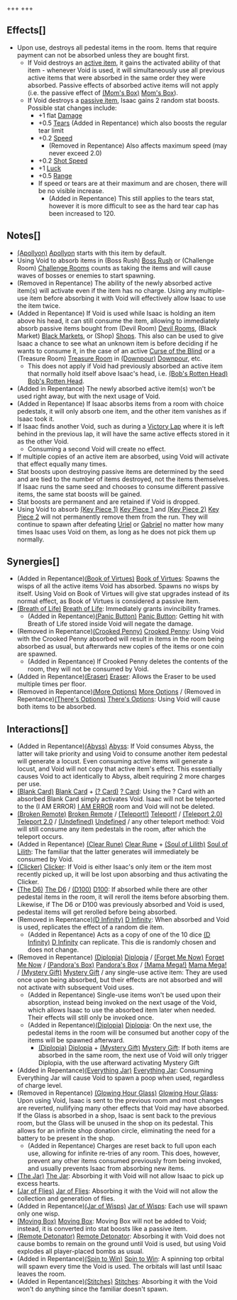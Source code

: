 +++
+++

Effects[]
---------


* Upon use, destroys all pedestal items in the room. Items that require payment can not be absorbed unless they are bought first.
	+ If Void destroys an [active item](/wiki/Active_item "Active item"), it gains the activated ability of that item - whenever Void is used, it will simultaneously use all previous active items that were absorbed in the same order they were absorbed. Passive effects of absorbed active items will not apply (i.e. the passive effect of [(Mom's Box)](/wiki/Mom%27s_Box "Mom's Box") [Mom's Box](/wiki/Mom%27s_Box "Mom's Box")).
	+ If Void destroys a [passive item](/wiki/Passive_item "Passive item"), Isaac gains 2 random stat boosts. Possible stat changes include:
		- +1 flat [Damage](/wiki/Damage "Damage")
		- +0.5 [Tears](/wiki/Tears "Tears") (Added in Repentance) which also boosts the regular tear limit
		- +0.2 [Speed](/wiki/Speed "Speed")
			* (Removed in Repentance) Also affects maximum speed (may never exceed 2.0)
		- +0.2 [Shot Speed](/wiki/Shot_Speed "Shot Speed")
		- +1 [Luck](/wiki/Luck "Luck")
		- +0.5 [Range](/wiki/Range "Range")
		- If speed or tears are at their maximum and are chosen, there will be no visible increase.
			* (Added in Repentance) This still applies to the tears stat, however it is more difficult to see as the hard tear cap has been increased to 120.


Notes[]
-------


* [(Apollyon)](/wiki/Apollyon "Apollyon") [Apollyon](/wiki/Apollyon "Apollyon") starts with this item by default.
* Using Void to absorb items in (Boss Rush) [Boss Rush](/wiki/Boss_Rush "Boss Rush") or (Challenge Room) [Challenge Rooms](/wiki/Challenge_Room "Challenge Room") counts as taking the items and will cause waves of bosses or enemies to start spawning.
* (Removed in Repentance) The ability of the newly absorbed active item(s) will activate even if the item has no charge. Using any multiple-use item before absorbing it with Void will effectively allow Isaac to use the item twice.
* (Added in Repentance) If Void is used while Isaac is holding an item above his head, it can still consume the item, allowing to immediately absorb passive items bought from (Devil Room) [Devil Rooms](/wiki/Devil_Room "Devil Room"), (Black Market) [Black Markets](/wiki/Black_Market "Black Market"), or (Shop) [Shops](/wiki/Shop "Shop"). This also can be used to give Isaac a chance to see what an unknown item is before deciding if he wants to consume it, in the case of an active [Curse of the Blind](/wiki/Curse_of_the_Blind "Curse of the Blind") or a (Treasure Room) [Treasure Room](/wiki/Treasure_Room "Treasure Room") in [(Downpour)](/wiki/Downpour "Downpour") [Downpour](/wiki/Downpour "Downpour"), etc.
	+ This does not apply if Void had previously absorbed an active item that normally hold itself above Isaac's head, i.e. [(Bob's Rotten Head)](/wiki/Bob%27s_Rotten_Head "Bob's Rotten Head") [Bob's Rotten Head](/wiki/Bob%27s_Rotten_Head "Bob's Rotten Head").
* (Added in Repentance) The newly absorbed active item(s) won't be used right away, but with the next usage of Void.
* (Added in Repentance) If Isaac absorbs items from a room with choice pedestals, it will only absorb one item, and the other item vanishes as if Isaac took it.
* If Isaac finds another Void, such as during a [Victory Lap](/wiki/Victory_Lap "Victory Lap") where it is left behind in the previous lap, it will have the same active effects stored in it as the other Void.
	+ Consuming a second Void will create no effect.
* If multiple copies of an active item are absorbed, using Void will activate that effect equally many times.
* Stat boosts upon destroying passive items are determined by the seed and are tied to the number of items destroyed, not the items themselves. If Isaac runs the same seed and chooses to consume different passive items, the same stat boosts will be gained.
* Stat boosts are permanent and are retained if Void is dropped.
* Using Void to absorb [(Key Piece 1)](/wiki/Key_Piece_1 "Key Piece 1") [Key Piece 1](/wiki/Key_Piece_1 "Key Piece 1") and [(Key Piece 2)](/wiki/Key_Piece_2 "Key Piece 2") [Key Piece 2](/wiki/Key_Piece_2 "Key Piece 2") will not permanently remove them from the run. They will continue to spawn after defeating [Uriel](/wiki/Uriel "Uriel") or [Gabriel](/wiki/Gabriel "Gabriel") no matter how many times Isaac uses Void on them, as long as he does not pick them up normally.


Synergies[]
-----------


* (Added in Repentance)[(Book of Virtues)](/wiki/Book_of_Virtues "Book of Virtues") [Book of Virtues](/wiki/Book_of_Virtues "Book of Virtues"): Spawns the wisps of all the active items Void has absorbed. Spawns no wisps by itself. Using Void on Book of Virtues will give stat upgrades instead of its normal effect, as Book of Virtues is considered a passive item.
* [(Breath of Life)](/wiki/Breath_of_Life "Breath of Life") [Breath of Life](/wiki/Breath_of_Life "Breath of Life"): Immediately grants invincibility frames.
	+ (Added in Repentance)[(Panic Button)](/wiki/Panic_Button "Panic Button") [Panic Button](/wiki/Panic_Button "Panic Button"): Getting hit with Breath of Life stored inside Void will negate the damage.
* (Removed in Repentance)[(Crooked Penny)](/wiki/Crooked_Penny "Crooked Penny") [Crooked Penny](/wiki/Crooked_Penny "Crooked Penny"): Using Void with the Crooked Penny absorbed will result in items in the room being absorbed as usual, but afterwards new copies of the items or one coin are spawned.
	+ (Added in Repentance) If Crooked Penny deletes the contents of the room, they will not be consumed by Void.
* (Added in Repentance)[(Eraser)](/wiki/Eraser "Eraser") [Eraser](/wiki/Eraser "Eraser"): Allows the Eraser to be used multiple times per floor.
* (Removed in Repentance)[(More Options)](/wiki/More_Options "More Options") [More Options](/wiki/More_Options "More Options") / (Removed in Repentance)[(There's Options)](/wiki/There%27s_Options "There's Options") [There's Options](/wiki/There%27s_Options "There's Options"): Using Void will cause both items to be absorbed.


Interactions[]
--------------


* (Added in Repentance)[(Abyss)](/wiki/Abyss "Abyss") [Abyss](/wiki/Abyss "Abyss"): If Void consumes Abyss, the latter will take priority and using Void to consume another item pedestal will generate a locust. Even consuming active items will generate a locust, and Void will not copy that active item's effect. This essentially causes Void to act identically to Abyss, albeit requiring 2 more charges per use.
* [(Blank Card)](/wiki/Blank_Card "Blank Card") [Blank Card](/wiki/Blank_Card "Blank Card") + [(? Card)](/wiki/%3F_Card "? Card") [? Card](/wiki/%3F_Card "? Card"): Using the ? Card with an absorbed Blank Card simply activates Void. Isaac will not be teleported to the (I AM ERROR) [I AM ERROR](/wiki/I_AM_ERROR "I AM ERROR") room and Void will not be deleted.
* [(Broken Remote)](/wiki/Broken_Remote "Broken Remote") [Broken Remote](/wiki/Broken_Remote "Broken Remote") / [(Teleport!)](/wiki/Teleport! "Teleport!") [Teleport!](/wiki/Teleport! "Teleport!") / [(Teleport 2.0)](/wiki/Teleport_2.0 "Teleport 2.0") [Teleport 2.0](/wiki/Teleport_2.0 "Teleport 2.0") / [(Undefined)](/wiki/Undefined "Undefined") [Undefined](/wiki/Undefined "Undefined") / any other teleport method: Void will still consume any item pedestals in the room, after which the teleport occurs.
* (Added in Repentance) [(Clear Rune)](/wiki/Clear_Rune "Clear Rune") [Clear Rune](/wiki/Clear_Rune "Clear Rune") + [(Soul of Lilith)](/wiki/Cards_and_Runes "Soul of Lilith") [Soul of Lilith](/wiki/Cards_and_Runes "Cards and Runes"): The familiar that the latter generates will immediately be consumed by Void.
* [(Clicker)](/wiki/Clicker "Clicker") [Clicker](/wiki/Clicker "Clicker"): If Void is either Isaac's only item or the item most recently picked up, it will be lost upon absorbing and thus activating the Clicker.
* [(The D6)](/wiki/The_D6 "The D6") [The D6](/wiki/The_D6 "The D6") / [(D100)](/wiki/D100 "D100") [D100](/wiki/D100 "D100"): If absorbed while there are other pedestal items in the room, it will reroll the items before absorbing them. Likewise, if The D6 or D100 was previously absorbed and Void is used, pedestal items will get rerolled before being absorbed.
* (Removed in Repentance)[(D Infinity)](/wiki/D_Infinity "D Infinity") [D Infinity](/wiki/D_Infinity "D Infinity"): When absorbed and Void is used, replicates the effect of a random die item.
	+ (Added in Repentance) Acts as a copy of one of the 10 dice [(D Infinity)](/wiki/D_Infinity "D Infinity") [D Infinity](/wiki/D_Infinity "D Infinity") can replicate. This die is randomly chosen and does not change.
* (Removed in Repentance) [(Diplopia)](/wiki/Diplopia "Diplopia") [Diplopia](/wiki/Diplopia "Diplopia") / [(Forget Me Now)](/wiki/Forget_Me_Now "Forget Me Now") [Forget Me Now](/wiki/Forget_Me_Now "Forget Me Now") / [(Pandora's Box)](/wiki/Pandora%27s_Box "Pandora's Box") [Pandora's Box](/wiki/Pandora%27s_Box "Pandora's Box") / [(Mama Mega!)](/wiki/Mama_Mega! "Mama Mega!") [Mama Mega!](/wiki/Mama_Mega! "Mama Mega!") / [(Mystery Gift)](/wiki/Mystery_Gift "Mystery Gift") [Mystery Gift](/wiki/Mystery_Gift "Mystery Gift") / any single-use active item: They are used once upon being absorbed, but their effects are not absorbed and will not activate with subsequent Void uses.
	+ (Added in Repentance) Single-use items won't be used upon their absorption, instead being invoked on the next usage of the Void, which allows Isaac to use the absorbed item later when needed. Their effects will still only be invoked once.
	+ (Added in Repentance)[(Diplopia)](/wiki/Diplopia "Diplopia") [Diplopia](/wiki/Diplopia "Diplopia"): On the next use, the pedestal items in the room will be consumed but another copy of the items will be spawned afterward.
		- [(Diplopia)](/wiki/Diplopia "Diplopia") [Diplopia](/wiki/Diplopia "Diplopia") + [(Mystery Gift)](/wiki/Mystery_Gift "Mystery Gift") [Mystery Gift](/wiki/Mystery_Gift "Mystery Gift"): If both items are absorbed in the same room, the next use of Void will only trigger Diplopia, with the use afterward activating Mystery Gift
* (Added in Repentance)[(Everything Jar)](/wiki/Everything_Jar "Everything Jar") [Everything Jar](/wiki/Everything_Jar "Everything Jar"): Consuming Everything Jar will cause Void to spawn a poop when used, regardless of charge level.
* (Removed in Repentance) [(Glowing Hour Glass)](/wiki/Glowing_Hour_Glass "Glowing Hour Glass") [Glowing Hour Glass](/wiki/Glowing_Hour_Glass "Glowing Hour Glass"): Upon using Void, Isaac is sent to the previous room and most changes are reverted, nullifying many other effects that Void may have absorbed. If the Glass is absorbed in a shop, Isaac is sent back to the previous room, but the Glass will be unused in the shop on its pedestal. This allows for an infinite shop donation circle, eliminating the need for a battery to be present in the shop.
	+ (Added in Repentance) Charges are reset back to full upon each use, allowing for infinite re-tries of any room. This does, however, prevent any other items consumed previously from being invoked, and usually prevents Isaac from absorbing new items.
* [(The Jar)](/wiki/The_Jar "The Jar") [The Jar](/wiki/The_Jar "The Jar"): Absorbing it with Void will not allow Isaac to pick up excess hearts.
* [(Jar of Flies)](/wiki/Jar_of_Flies "Jar of Flies") [Jar of Flies](/wiki/Jar_of_Flies "Jar of Flies"): Absorbing it with the Void will not allow the collection and generation of flies.
* (Added in Repentance)[(Jar of Wisps)](/wiki/Jar_of_Wisps "Jar of Wisps") [Jar of Wisps](/wiki/Jar_of_Wisps "Jar of Wisps"): Each use will spawn only one wisp.
* [(Moving Box)](/wiki/Moving_Box "Moving Box") [Moving Box](/wiki/Moving_Box "Moving Box"): Moving Box will not be added to Void; instead, it is converted into stat boosts like a passive item.
* [(Remote Detonator)](/wiki/Remote_Detonator "Remote Detonator") [Remote Detonator](/wiki/Remote_Detonator "Remote Detonator"): Absorbing it with Void does not cause bombs to remain on the ground until Void is used, but using Void explodes all player-placed bombs as usual.
* (Added in Repentance)[(Spin to Win)](/wiki/Spin_to_Win "Spin to Win") [Spin to Win](/wiki/Spin_to_Win "Spin to Win"): A spinning top orbital will spawn every time the Void is used. The orbitals will last until Isaac leaves the room.
* (Added in Repentance)[(Stitches)](/wiki/Stitches "Stitches") [Stitches](/wiki/Stitches "Stitches"): Absorbing it with the Void won't do anything since the familiar doesn't spawn.


